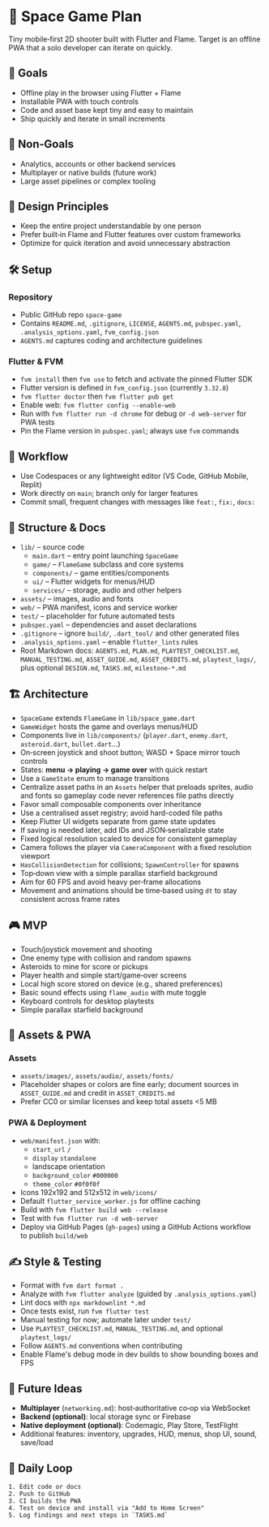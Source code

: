# 🚀 Space Game Plan

Tiny mobile‑first 2D shooter built with Flutter and Flame.
Target is an offline PWA that a solo developer can iterate on quickly.

## 🎯 Goals

- Offline play in the browser using Flutter + Flame
- Installable PWA with touch controls
- Code and asset base kept tiny and easy to maintain
- Ship quickly and iterate in small increments

## 🚫 Non‑Goals

- Analytics, accounts or other backend services
- Multiplayer or native builds (future work)
- Large asset pipelines or complex tooling

## 🧭 Design Principles

- Keep the entire project understandable by one person
- Prefer built‑in Flame and Flutter features over custom frameworks
- Optimize for quick iteration and avoid unnecessary abstraction

## 🛠️ Setup

### Repository

- Public GitHub repo `space-game`
- Contains `README.md`, `.gitignore`, `LICENSE`, `AGENTS.md`,
  `pubspec.yaml`, `.analysis_options.yaml`, `fvm_config.json`
- `AGENTS.md` captures coding and architecture guidelines

### Flutter & FVM

- `fvm install` then `fvm use` to fetch and activate the pinned Flutter SDK
- Flutter version is defined in `fvm_config.json` (currently `3.32.8`)
- `fvm flutter doctor` then `fvm flutter pub get`
- Enable web: `fvm flutter config --enable-web`
- Run with `fvm flutter run -d chrome` for debug or `-d web-server` for PWA tests
- Pin the Flame version in `pubspec.yaml`; always use `fvm` commands

## 🔁 Workflow

- Use Codespaces or any lightweight editor (VS Code, GitHub Mobile, Replit)
- Work directly on `main`; branch only for larger features
- Commit small, frequent changes with messages like `feat:`, `fix:`, `docs:`

## 📂 Structure & Docs

- `lib/` – source code
  - `main.dart` – entry point launching `SpaceGame`
  - `game/` – `FlameGame` subclass and core systems
  - `components/` – game entities/components
  - `ui/` – Flutter widgets for menus/HUD
  - `services/` – storage, audio and other helpers
- `assets/` – images, audio and fonts
- `web/` – PWA manifest, icons and service worker
- `test/` – placeholder for future automated tests
- `pubspec.yaml` – dependencies and asset declarations
- `.gitignore` – ignore `build/`, `.dart_tool/` and other generated files
- `.analysis_options.yaml` – enable `flutter_lints` rules
- Root Markdown docs: `AGENTS.md`, `PLAN.md`, `PLAYTEST_CHECKLIST.md`,
  `MANUAL_TESTING.md`, `ASSET_GUIDE.md`, `ASSET_CREDITS.md`, `playtest_logs/`,
  plus optional `DESIGN.md`, `TASKS.md`, `milestone-*.md`

## 🏗️ Architecture

- `SpaceGame` extends `FlameGame` in `lib/space_game.dart`
- `GameWidget` hosts the game and overlays menus/HUD
- Components live in `lib/components/`
  (`player.dart`, `enemy.dart`, `asteroid.dart`, `bullet.dart`…)
- On‑screen joystick and shoot button; WASD + Space mirror touch controls
- States: **menu → playing → game over** with quick restart
- Use a `GameState` enum to manage transitions
- Centralize asset paths in an `Assets` helper that preloads sprites, audio and fonts
  so gameplay code never references file paths directly
- Favor small composable components over inheritance
- Use a centralised asset registry; avoid hard-coded file paths
- Keep Flutter UI widgets separate from game state updates
- If saving is needed later, add IDs and JSON‑serializable state
- Fixed logical resolution scaled to device for consistent gameplay
- Camera follows the player via `CameraComponent` with a fixed resolution viewport
- `HasCollisionDetection` for collisions; `SpawnController` for spawns
- Top‑down view with a simple parallax starfield background
- Aim for 60 FPS and avoid heavy per‑frame allocations
- Movement and animations should be time‑based using `dt` to stay consistent
  across frame rates

## 🎮 MVP

- Touch/joystick movement and shooting
- One enemy type with collision and random spawns
- Asteroids to mine for score or pickups
- Player health and simple start/game‑over screens
- Local high score stored on device (e.g., shared preferences)
- Basic sound effects using `flame_audio` with mute toggle
- Keyboard controls for desktop playtests
- Simple parallax starfield background

## 🎨 Assets & PWA

### Assets

- `assets/images/`, `assets/audio/`, `assets/fonts/`
- Placeholder shapes or colors are fine early;
  document sources in `ASSET_GUIDE.md` and credit in `ASSET_CREDITS.md`
- Prefer CC0 or similar licenses and keep total assets <5 MB

### PWA & Deployment

- `web/manifest.json` with:
  - `start_url` `/`
  - `display` `standalone`
  - landscape orientation
  - `background_color` `#000000`
  - `theme_color` `#0f0f0f`
- Icons 192x192 and 512x512 in `web/icons/`
- Default `flutter_service_worker.js` for offline caching
- Build with `fvm flutter build web --release`
- Test with `fvm flutter run -d web-server`
- Deploy via GitHub Pages (`gh-pages`) using a GitHub Actions workflow  
  to publish `build/web`

## ✍️ Style & Testing

- Format with `fvm dart format .`
- Analyze with `fvm flutter analyze` (guided by `.analysis_options.yaml`)
- Lint docs with `npx markdownlint *.md`
- Once tests exist, run `fvm flutter test`
- Manual testing for now; automate later under `test/`
- Use `PLAYTEST_CHECKLIST.md`, `MANUAL_TESTING.md`, and optional `playtest_logs/`
- Follow `AGENTS.md` conventions when contributing
- Enable Flame's debug mode in dev builds to show bounding boxes and FPS

## 🔮 Future Ideas

- **Multiplayer** (`networking.md`): host‑authoritative co‑op via WebSocket
- **Backend (optional)**: local storage sync or Firebase
- **Native deployment (optional)**: Codemagic, Play Store, TestFlight
- Additional features: inventory, upgrades, HUD, menus, shop UI, sound, save/load

## 🔁 Daily Loop

```text
1. Edit code or docs
2. Push to GitHub
3. CI builds the PWA
4. Test on device and install via "Add to Home Screen"
5. Log findings and next steps in `TASKS.md`
```
